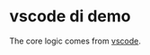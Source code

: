 # vscode di demo

The core logic comes from [vscode](https://github.com/microsoft/vscode/tree/main/src/vs/platform/instantiation/common).

